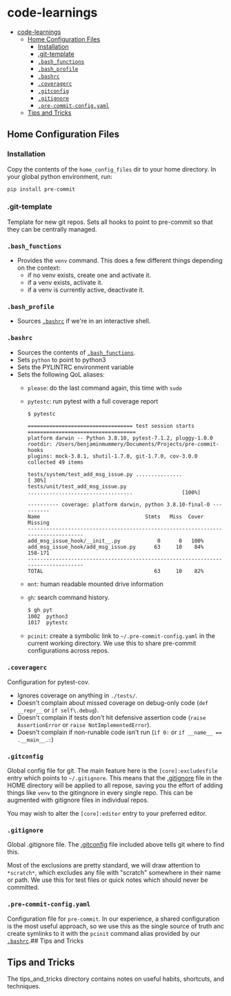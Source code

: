 # code-learnings

<!--TOC-->

- [code-learnings](#code-learnings)
  - [Home Configuration Files](#home-configuration-files)
    - [Installation](#installation)
    - [.git-template](#git-template)
    - [`.bash_functions`](#bash_functions)
    - [`.bash_profile`](#bash_profile)
    - [`.bashrc`](#bashrc)
    - [`.coveragerc`](#coveragerc)
    - [`.gitconfig`](#gitconfig)
    - [`.gitignore`](#gitignore)
    - [`.pre-commit-config.yaml`](#pre-commit-configyaml)
  - [Tips and Tricks](#tips-and-tricks)

<!--TOC-->

## Home Configuration Files

### Installation

Copy the contents of the `home_config_files` dir to your home directory. In your global python environment, run:

```bash
pip install pre-commit
```

### .git-template

Template for new git repos. Sets all hooks to point to pre-commit so that they can be centrally managed.

### `.bash_functions`

- Provides the `venv` command. This does a few different things depending on the context:
  - if no venv exists, create one and activate it.
  - if a venv exists, activate it.
  - if a venv is currently active, deactivate it.

### `.bash_profile`

- Sources [`.bashrc`](#bashrc) if we're in an interactive shell.

### `.bashrc`

- Sources the contents of [`.bash_functions`](#bash_functions).
- Sets `python` to point to python3
- Sets the PYLINTRC environment variable
- Sets the following QoL aliases:
  - `please`: do the last command again, this time with `sudo`
  - `pytestc`: run pytest with a full coverage report

    ```text
    $ pytestc

    ================================== test session starts ===================================
    platform darwin -- Python 3.8.10, pytest-7.1.2, pluggy-1.0.0
    rootdir: /Users/benjaminmummery/Documents/Projects/pre-commit-hooks
    plugins: mock-3.8.1, shutil-1.7.0, git-1.7.0, cov-3.0.0
    collected 49 items  

    tests/system/test_add_msg_issue.py ...............                                 [ 30%]
    tests/unit/test_add_msg_issue.py ..................................                [100%]

    ---------- coverage: platform darwin, python 3.8.10-final-0 ----------
    Name                                  Stmts   Miss  Cover   Missing
    ---------------------------------------------------------------------------------
    add_msg_issue_hook/__init__.py            0      0   100%
    add_msg_issue_hook/add_msg_issue.py      63     10    84%   158-171
    ---------------------------------------------------------------------------------
    TOTAL                                    63     10    82%
    ```

  - `mnt`: human readable mounted drive information
  - `gh`: search command history.

    ```bash
    $ gh pyt
    1002  python3
    1017  pytestc
    ```
  - `pcinit`: create a symbolic link to `~/.pre-commit-config.yaml` in the current working directory. We use this to share pre-commit configurations across repos.

### `.coveragerc`

Configuration for pytest-cov.

- Ignores coverage on anything in `./tests/`.
- Doesn't complain about missed coverage on debug-only code (`def __repr__` or `if self\.debug`).
- Doesn't complain if tests don't hit defensive assertion code (`raise AssertionError` or `raise NotImplementedError`).
- Doesn't complain if non-runable code isn't run (`if 0:` or `if __name__ == .__main__.:`)

### `.gitconfig`

Global config file for git. The main feature here is the `[core]:excludesfile` entry which points to `~/.gitignore`. This means that the [.gitignore](#gitignore) file in the HOME directory will be applied to all repose, saving you the effort of adding things like `venv` to the gitingnore in every single repo. This can be augmented with gitignore files in individual repos.

You may wish to alter the `[core]:editor` entry to your preferred editor.

### `.gitignore`

Global .gitignore file. The [.gitconfig](#gitconfig) file included above tells git where to find this.

Most of the exclusions are pretty standard, we will draw attention to `*scratch*`, which excludes any file with "scratch" somewhere in their name or path. We use this for test files or quick notes which should never be committed.

### `.pre-commit-config.yaml`

Configuration file for `pre-commit`. In our experience, a shared configuration is the most useful approach, so we use this as the single source of truth anc create symlinks to it with the `pcinit` command alias provided by our [`.bashrc`](#bashrc).## Tips and Tricks

## Tips and Tricks

The tips_and_tricks directory contains notes on useful habits, shortcuts, and techniques.
